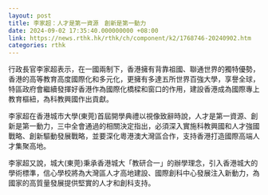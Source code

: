 ```yaml
---
layout: post
title: 李家超：人才是第一資源　創新是第一動力
date: 2024-09-02 17:35:40.000000000 +08:00
link: https://news.rthk.hk/rthk/ch/component/k2/1768746-20240902.htm
categories: rthk
---
```


行政長官李家超表示，在一國兩制下，香港擁有背靠祖國、聯通世界的獨特優勢，香港的高等教育高度國際化和多元化，更擁有多達五所世界百強大學，享譽全球，特區政府會繼續發揮好香港作為國際化橋樑和窗口的作用，建設香港成為國際專上教育樞紐，為科教興國作出貢獻。

李家超在香港城市大學(東莞)首屆開學典禮以視像致辭時說，人才是第一資源、創新是第一動力，三中全會通過的相關決定指出，必須深入實施科教興國和人才強國戰略、創新驅動發展戰略，並要深化粵港澳大灣區合作，支持香港打造國際高端人才集聚高地。　 

李家超又說，城大(東莞)秉承香港城大「教研合一」的辦學理念，引入香港城大的學術標準，信心學校將為大灣區人才高地建設、國際創科中心發展注入新動力，為國家的高質量發展提供堅實的人才和創科支持。
